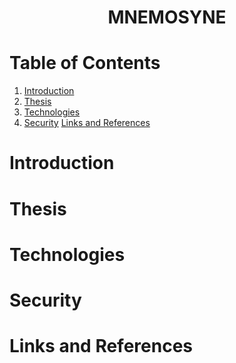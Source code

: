<h1 align="center">
    MNEMOSYNE
</h1>

# Table of Contents
1. [Introduction](#introduction)
2. [Thesis](#thesis)
3. [Technologies](#technologies)
4. [Security](#security)
[Links and References](#links-and-references)

# Introduction

# Thesis

# Technologies

# Security

# Links and References
